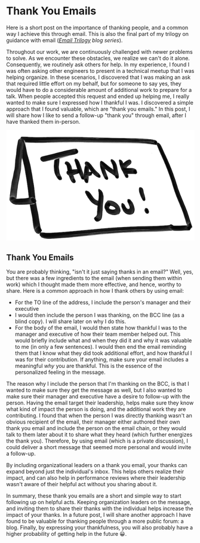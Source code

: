 # Thank You Emails


Here is a short post on the importance of thanking people, and a common way I achieve this through email. This is also the final part of my trilogy on guidance with email (_[Email Trilogy](/blog-series#email-trilogy) blog series_).

Throughout our work, we are continuously challenged with newer problems to solve. As we encounter these obstacles, we realize we can't do it alone. Consequently, we routinely ask others for help. In my experience, I found I was often asking other engineers to present in a technical meetup that I was helping organize. In these scenarios, I discovered that I was making an ask that required little effort on my behalf, but for someone to say yes, they would have to do a considerable amount of additional work to prepare for a talk. When people accepted this request and ended up helping me, I really wanted to make sure I expressed how I thankful I was. I discovered a simple approach that I found valuable, which are "thank you emails." In this post, I will share how I like to send a follow-up "thank you" through email, after I have thanked them in-person.

![Thank You](thank-you.png)

## Thank You Emails

You are probably thinking, "isn't it just saying thanks in an email?" Well, yes, but there was a few ingredients to the email (when sending them within work) which I thought made them more effective, and hence, worthy to share. Here is a common approach in how I thank others by using email:

* For the TO line of the address, I include the person's manager and their executive
* I would then include the person I was thanking, on the BCC line (as a blind copy). I will share later on why I do this.
* For the body of the email, I would then state how thankful I was to the manager and executive of how their team member helped out. This would briefly include what and when they did it and why it was valuable to me (in only a few sentences). I would then end the email reminding them that I know what they did took additional effort, and how thankful I was for their contribution. If anything, make sure your email includes a meaningful _why_ you are thankful. This is the essence of the personalized feeling in the message.

The reason why I include the person that I'm thanking on the BCC, is that I wanted to make sure they get the message as well, but I also wanted to make sure their manager and executive have a desire to follow-up with the person. Having the email target their leadership, helps make sure they know what kind of impact the person is doing, and the additional work they are contributing. I found that when the person I was directly thanking wasn't an obvious recipient of the email, their manager either authored their own thank you email and include the person on the email chain, or they would talk to them later about it to share what they heard (which further energizes the thank you). Therefore, by using email (which is a private discussion), I could deliver a short message that seemed more personal and would invite a follow-up.

By including organizational leaders on a thank you email, your thanks can expand beyond just the individual's inbox. This helps others realize their impact, and can also help in performance reviews where their leadership wasn't aware of their helpful act without you sharing about it.

In summary, these thank you emails are a short and simple way to start following up on helpful acts. Keeping organization leaders on the message, and inviting them to share their thanks with the individual helps increase the impact of your thanks. In a future post, I will share another approach I have found to be valuable for thanking people through a more public forum: a blog. Finally, by expressing your thankfulness, you will also probably have a higher probability of getting help in the future 😀.

